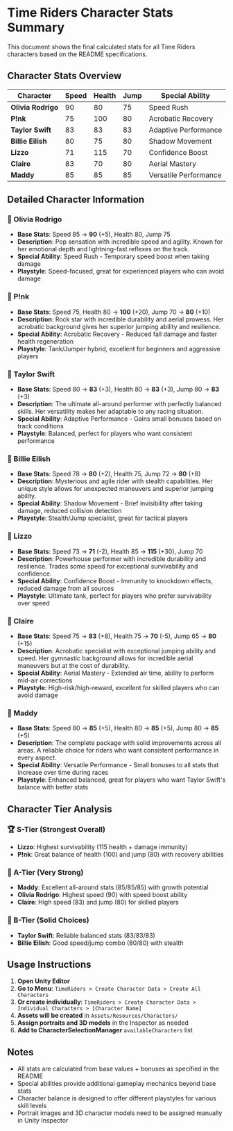 # Time Riders Character Stats Summary

This document shows the final calculated stats for all Time Riders characters based on the README specifications.

## Character Stats Overview

| Character | Speed | Health | Jump | Special Ability |
|-----------|-------|--------|------|-----------------|
| **Olivia Rodrigo** | 90 | 80 | 75 | Speed Rush |
| **P!nk** | 75 | 100 | 80 | Acrobatic Recovery |
| **Taylor Swift** | 83 | 83 | 83 | Adaptive Performance |
| **Billie Eilish** | 80 | 75 | 80 | Shadow Movement |
| **Lizzo** | 71 | 115 | 70 | Confidence Boost |
| **Claire** | 83 | 70 | 80 | Aerial Mastery |
| **Maddy** | 85 | 85 | 85 | Versatile Performance |

## Detailed Character Information

### 🎤 Olivia Rodrigo
- **Base Stats**: Speed 85 → **90** (+5), Health 80, Jump 75
- **Description**: Pop sensation with incredible speed and agility. Known for her emotional depth and lightning-fast reflexes on the track.
- **Special Ability**: Speed Rush - Temporary speed boost when taking damage
- **Playstyle**: Speed-focused, great for experienced players who can avoid damage

### 🎸 P!nk
- **Base Stats**: Speed 75, Health 80 → **100** (+20), Jump 70 → **80** (+10)
- **Description**: Rock star with incredible durability and aerial prowess. Her acrobatic background gives her superior jumping ability and resilience.
- **Special Ability**: Acrobatic Recovery - Reduced fall damage and faster health regeneration
- **Playstyle**: Tank/Jumper hybrid, excellent for beginners and aggressive players

### 🌟 Taylor Swift
- **Base Stats**: Speed 80 → **83** (+3), Health 80 → **83** (+3), Jump 80 → **83** (+3)
- **Description**: The ultimate all-around performer with perfectly balanced skills. Her versatility makes her adaptable to any racing situation.
- **Special Ability**: Adaptive Performance - Gains small bonuses based on track conditions
- **Playstyle**: Balanced, perfect for players who want consistent performance

### 🖤 Billie Eilish
- **Base Stats**: Speed 78 → **80** (+2), Health 75, Jump 72 → **80** (+8)
- **Description**: Mysterious and agile rider with stealth capabilities. Her unique style allows for unexpected maneuvers and superior jumping ability.
- **Special Ability**: Shadow Movement - Brief invisibility after taking damage, reduced collision detection
- **Playstyle**: Stealth/Jump specialist, great for tactical players

### 💪 Lizzo
- **Base Stats**: Speed 73 → **71** (-2), Health 85 → **115** (+30), Jump 70
- **Description**: Powerhouse performer with incredible durability and resilience. Trades some speed for exceptional survivability and confidence.
- **Special Ability**: Confidence Boost - Immunity to knockdown effects, reduced damage from all sources
- **Playstyle**: Ultimate tank, perfect for players who prefer survivability over speed

### 🤸 Claire
- **Base Stats**: Speed 75 → **83** (+8), Health 75 → **70** (-5), Jump 65 → **80** (+15)
- **Description**: Acrobatic specialist with exceptional jumping ability and speed. Her gymnastic background allows for incredible aerial maneuvers but at the cost of durability.
- **Special Ability**: Aerial Mastery - Extended air time, ability to perform mid-air corrections
- **Playstyle**: High-risk/high-reward, excellent for skilled players who can avoid damage

### 🌈 Maddy
- **Base Stats**: Speed 80 → **85** (+5), Health 80 → **85** (+5), Jump 80 → **85** (+5)
- **Description**: The complete package with solid improvements across all areas. A reliable choice for riders who want consistent performance in every aspect.
- **Special Ability**: Versatile Performance - Small bonuses to all stats that increase over time during races
- **Playstyle**: Enhanced balanced, great for players who want Taylor Swift's balance with better stats

## Character Tier Analysis

### 🏆 S-Tier (Strongest Overall)
- **Lizzo**: Highest survivability (115 health + damage immunity)
- **P!nk**: Great balance of health (100) and jump (80) with recovery abilities

### 🥇 A-Tier (Very Strong)
- **Maddy**: Excellent all-around stats (85/85/85) with growth potential
- **Olivia Rodrigo**: Highest speed (90) with speed boost ability
- **Claire**: High speed (83) and jump (80) for skilled players

### 🥈 B-Tier (Solid Choices)
- **Taylor Swift**: Reliable balanced stats (83/83/83)
- **Billie Eilish**: Good speed/jump combo (80/80) with stealth

## Usage Instructions

1. **Open Unity Editor**
2. **Go to Menu**: `TimeRiders > Create Character Data > Create All Characters`
3. **Or create individually**: `TimeRiders > Create Character Data > Individual Characters > [Character Name]`
4. **Assets will be created** in `Assets/Resources/Characters/`
5. **Assign portraits and 3D models** in the Inspector as needed
6. **Add to CharacterSelectionManager** `availableCharacters` list

## Notes

- All stats are calculated from base values + bonuses as specified in the README
- Special abilities provide additional gameplay mechanics beyond base stats
- Character balance is designed to offer different playstyles for various skill levels
- Portrait images and 3D character models need to be assigned manually in Unity Inspector
